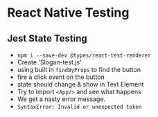 # React Native Testing

## Jest State Testing

- `npm i --save-dev @types/react-test-renderer`
- Create 'Slogan-test.js'
- using built in `findByProps` to find the button
- fire a click event on the button
- state should change & show in Text Element
- Try to import `<App/>` and see what happens
- We get a nasty error message.
- `SyntaxError: Invalid or unexpected token`
